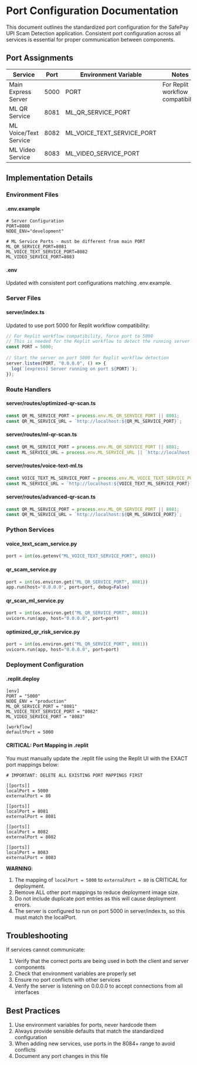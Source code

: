 # Port Configuration Documentation

This document outlines the standardized port configuration for the SafePay UPI Scam Detection application. Consistent port configuration across all services is essential for proper communication between components.

## Port Assignments

| Service                | Port | Environment Variable       | Notes                          |
|------------------------|------|----------------------------|--------------------------------|
| Main Express Server    | 5000 | PORT                       | For Replit workflow compatibility |
| ML QR Service          | 8081 | ML_QR_SERVICE_PORT         |                                |
| ML Voice/Text Service  | 8082 | ML_VOICE_TEXT_SERVICE_PORT |                                |
| ML Video Service       | 8083 | ML_VIDEO_SERVICE_PORT      |                                |

## Implementation Details

### Environment Files

#### .env.example
```
# Server Configuration
PORT=8080
NODE_ENV="development"

# ML Service Ports - must be different from main PORT
ML_QR_SERVICE_PORT=8081
ML_VOICE_TEXT_SERVICE_PORT=8082
ML_VIDEO_SERVICE_PORT=8083
```

#### .env
Updated with consistent port configurations matching .env.example.

### Server Files

#### server/index.ts
Updated to use port 5000 for Replit workflow compatibility:
```javascript
// For Replit workflow compatibility, force port to 5000
// This is needed for the Replit workflow to detect the running server
const PORT = 5000;
  
// Start the server on port 5000 for Replit workflow detection
server.listen(PORT, "0.0.0.0", () => {
  log(`[express] Server running on port ${PORT}`);
});
```

### Route Handlers

#### server/routes/optimized-qr-scan.ts
```javascript
const QR_ML_SERVICE_PORT = process.env.ML_QR_SERVICE_PORT || 8081;
const QR_ML_SERVICE_URL = `http://localhost:${QR_ML_SERVICE_PORT}`;
```

#### server/routes/ml-qr-scan.ts
```javascript
const QR_ML_SERVICE_PORT = process.env.ML_QR_SERVICE_PORT || 8081;
const ML_SERVICE_URL = process.env.ML_SERVICE_URL || `http://localhost:${QR_ML_SERVICE_PORT}`;
```

#### server/routes/voice-text-ml.ts
```javascript
const VOICE_TEXT_ML_SERVICE_PORT = process.env.ML_VOICE_TEXT_SERVICE_PORT || 8082;
const ML_SERVICE_URL = `http://localhost:${VOICE_TEXT_ML_SERVICE_PORT}`;
```

#### server/routes/advanced-qr-scan.ts
```javascript
const QR_ML_SERVICE_PORT = process.env.ML_QR_SERVICE_PORT || 8081;
const QR_ML_SERVICE_URL = `http://localhost:${QR_ML_SERVICE_PORT}`;
```

### Python Services

#### voice_text_scam_service.py
```python
port = int(os.getenv("ML_VOICE_TEXT_SERVICE_PORT", 8082))
```

#### qr_scam_service.py
```python
port = int(os.environ.get("ML_QR_SERVICE_PORT", 8081))
app.run(host='0.0.0.0', port=port, debug=False)
```

#### qr_scan_ml_service.py
```python
port = int(os.environ.get("ML_QR_SERVICE_PORT", 8081))
uvicorn.run(app, host="0.0.0.0", port=port)
```

#### optimized_qr_risk_service.py
```python
port = int(os.environ.get("ML_QR_SERVICE_PORT", 8081))
uvicorn.run(app, host="0.0.0.0", port=port)
```

### Deployment Configuration

#### .replit.deploy
```
[env]
PORT = "5000"
NODE_ENV = "production"
ML_QR_SERVICE_PORT = "8081"
ML_VOICE_TEXT_SERVICE_PORT = "8082"
ML_VIDEO_SERVICE_PORT = "8083"

[workflow]
defaultPort = 5000
```

#### CRITICAL: Port Mapping in .replit
You must manually update the .replit file using the Replit UI with the EXACT port mappings below:

```
# IMPORTANT: DELETE ALL EXISTING PORT MAPPINGS FIRST

[[ports]]
localPort = 5000
externalPort = 80

[[ports]]
localPort = 8081
externalPort = 8081

[[ports]]
localPort = 8082
externalPort = 8082

[[ports]]
localPort = 8083
externalPort = 8083
```

**WARNING**: 
1. The mapping of `localPort = 5000` to `externalPort = 80` is CRITICAL for deployment.
2. Remove ALL other port mappings to reduce deployment image size.
3. Do not include duplicate port entries as this will cause deployment errors.
4. The server is configured to run on port 5000 in server/index.ts, so this must match the localPort.

## Troubleshooting

If services cannot communicate:
1. Verify that the correct ports are being used in both the client and server components
2. Check that environment variables are properly set
3. Ensure no port conflicts with other services
4. Verify the server is listening on 0.0.0.0 to accept connections from all interfaces

## Best Practices

1. Use environment variables for ports, never hardcode them
2. Always provide sensible defaults that match the standardized configuration
3. When adding new services, use ports in the 8084+ range to avoid conflicts
4. Document any port changes in this file